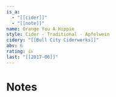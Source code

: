 ```yaml
---
is_a:
  - "[[cider]]"
  - "[[note]]"
name: Orange You A Hippie
style: Cider - Traditional - Apfelwein
cidery: "[[Bull City Ciderworks]]"
abv: 6
rating: 👍
last: "[[2017-06]]"
---
```

# Notes

